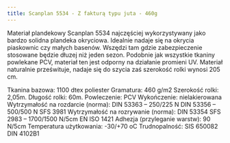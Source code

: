 ```yaml
---
title: Scanplan 5534 - Z fakturą typu juta - 460g
---
```


Materiał plandekowy Scanplan 5534 najczęściej wykorzystywany jako bardzo solidna
plandeka okryciowa. Idealnie nadaje się na okrycia piaskownic czy małych
basenów. Wszędzi tam gdzie zabezpieczenie stosowane będzie dłuzej niż jeden
sezon. Podobnie jak wszystkie tkaniny powlekane PCV, materiał ten jest odporny
na działanie promieni UV. Materiał naturalnie prześwituje, nadaje się do szycia
zaś szerokość rolki wynosi 205 cm.

Tkanina bazowa: 1100 dtex poliester Gramatura: 460 g/m2 Szerokość rolki: 2,05m.
Długość rolki: 60m. Powleczenie: PCV Wykończenie: nielakierowana Wytrzymałość na
rozdarcie (norma): DIN 53363 – 250/225 N DIN 53356 – 500/500 N SFS 3981
Wytrzymałość na rozrywanie (norma): DIN 53354 SFS 2983 – 1700/1500 N/5cm EN ISO
1421 Adhezja (przyleganie warstw): 90 N/5cm Temperatura użytkowania: -30/+70 oC
Trudnopalność: SIS 650082 DIN 4102B1
